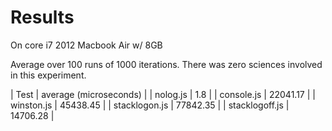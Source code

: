 # Results
On core i7 2012 Macbook Air w/ 8GB

Average over 100 runs of 1000 iterations. There was zero sciences involved in
this experiment.

| Test | average (microseconds) |
| nolog.js | 1.8 | 
| console.js | 22041.17 |
| winston.js | 45438.45 |
| stacklogon.js | 77842.35 |
| stacklogoff.js | 14706.28 |